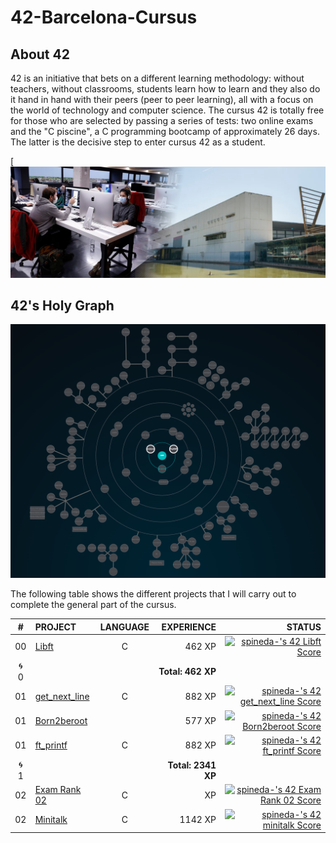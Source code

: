 # 42-Barcelona-Cursus

## About 42

42 is an initiative that bets on a different learning methodology: without teachers, without classrooms, students learn how to learn and they also do it hand in hand with their peers (peer to peer learning), all with a focus on the world of technology and computer science.
The cursus 42 is totally free for those who are selected by passing a series of tests: two online exams and the "C piscine", a C programming bootcamp of approximately 26 days. The latter is the decisive step to enter cursus 42 as a student.

[![Photo of a 42 Barcelona lab and ex](https://github.com/SixtoPineda/42-Barcelona-Cursus/blob/main/src-readme/img/42.png)

## 42's Holy Graph
![42's galaxy](https://github.com/SixtoPineda/42-Barcelona-Cursus/blob/main/src-readme/img/holy_graph.PNG)

The following table shows the different projects that I will carry out to complete the general part of the cursus.

|#	|PROJECT							|LANGUAGE		|EXPERIENCE	|STATUS						|
|:-:|:--								|:-:		|--:		|--:						|
|00	|[Libft](/00-Libft)	|C		|462 XP		|[![spineda-'s 42 Libft Score](https://badge42.vercel.app/api/v2/cl20d8uvd001109l9z9pr42vw/project/2453888)](https://github.com/JaeSeoKim/badge42)|
|:cyclone: 0	||		|**Total: 462 XP**		||
|01	|[get_next_line](/01-get_next_line)	|C		|882 XP		|[![spineda-'s 42 get_next_line Score](https://badge42.vercel.app/api/v2/cl20d8uvd001109l9z9pr42vw/project/2471322)](https://github.com/JaeSeoKim/badge42)|
|01	|[Born2beroot]()	|		|577 XP		|[![spineda-'s 42 Born2beroot Score](https://badge42.vercel.app/api/v2/cl20d8uvd001109l9z9pr42vw/project/2503959)](https://github.com/JaeSeoKim/badge42)|
|01	|[ft_printf]()	|C		|882 XP		|[![spineda-'s 42 ft_printf Score](https://badge42.vercel.app/api/v2/cl20d8uvd001109l9z9pr42vw/project/2478573)](https://github.com/JaeSeoKim/badge42)|
|:cyclone: 1	||		|**Total: 2341 XP**		||
|02	|[Exam Rank 02]()	|C		| XP		|[![spineda-'s 42 Exam Rank 02 Score](https://badge42.vercel.app/api/v2/cl20d8uvd001109l9z9pr42vw/project/2519970)](https://github.com/JaeSeoKim/badge42)|
|02	|[Minitalk]()	|C		|1142 XP		|[![spineda-'s 42 minitalk Score](https://badge42.vercel.app/api/v2/cl20d8uvd001109l9z9pr42vw/project/2546751)](https://github.com/JaeSeoKim/badge42)|
